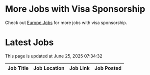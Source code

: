 # More Jobs with Visa Sponsorship

Check out [Europe Jobs](https://github.com/sureshparimi/europejobs#latest-jobs) for more jobs with visa sponsorship.

# Latest Jobs

This page is updated at June 25, 2025 07:34:32

| Job Title | Job Location | Job Link | Job Posted |
| --- | --- | --- | --- |
